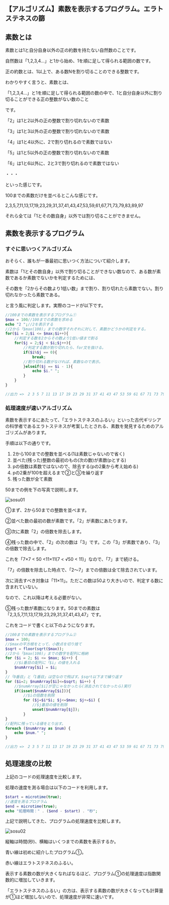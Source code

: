 ## 【アルゴリズム】素数を表示するプログラム。エラトステネスの篩

<h2>素数とは</h2>

素数とは1と自分自身以外の正の約数を持たない自然数のことです。



自然数は「1,2,3,4…」と1から始め、1を順に足して得られる範囲の数です。

正の約数とは、1以上で、ある数Nを割り切ることのできる整数です。



わかりやすく言うと、素数とは、

「1,2,3,4…」と1を順に足して得られる範囲の数の中で、1と自分自身以外に割り切ることができる正の整数がない数のこと

です。



「2」は1と2以外の正の整数で割り切れないので素数

「3」は1と3以外の正の整数で割り切れないので素数

「4」は1と4以外に、2で割り切れるので素数ではない

「5」は1と5以外の正の整数で割り切れないので素数

「6」は1と6以外に、2と3で割り切れるので素数ではない

・・・

といった感じです。

100までの素数だけを並べるとこんな感じです。

2,3,5,7,11,13,17,19,23,29,31,37,41,43,47,53,59,61,67,71,73,79,83,89,97

それら全ては「1とその数自身」以外では割り切ることができません。









<h2>素数を表示するプログラム</h2>

<h3>すぐに思いつくアルゴリズム</h3>

おそらく、誰もが一番最初に思いつく方法について紹介します。

素数は「1とその数自身」以外で割り切ることができない数なので、ある数が素数であるか素数でないかを判定するためには、

その数を「2からその数より1低い数」まで割り、割り切れたら素数でない。割り切れなかったら素数である。

と言う風に判定します。実際のコードが以下です。



```php
//100までの素数を表示するプログラム①
$max = 100//100までの素数を求める
echo "2 ";//2を表示する
//2から「$max(100)」までの数字それぞれに対して、素数かどうかの判定をする。
for($i = 2;$i <= $max;$i++){
    //判定する数を2からその数より1低い値まで割る
    for($j = 2;$j < $i;$j++){
        //判定する数が割り切れたら、for文を抜ける。
        if($i%$j == 0){
        	break;
        //割り切れる数がなければ、素数なので表示。
        }elseif($j == $i - 1){
			echo $i." ";
		}
    }
}

//出力 =>　2 3 5 7 11 13 17 19 23 29 31 37 41 43 47 53 59 61 67 71 73 79 83 89 97
```

<h3>処理速度が速いアルゴリズム</h3>

素数を表示するにあたって、「エラトステネスのふるい」といった古代ギリシアの科学者であるエラトステネスが考案したとされる、素数を発見するためのアルゴリズムがあります。

手順は以下の通りです。

<ol><li>2から100までの整数を並べる(1は素数じゃないので省く)</li><li>並べた(残った)整数の最初のもの(次の数)が素数(pとする)</li><li>pの倍数は素数ではないので、除去する(pの2乗から考え始める)</li><li>pの2乗が100を超えるまで②と③を繰り返す</li><li>残った数が全て素数</li></ol>

50までの例を下の写真で説明します。

![sosu01](/Users/togamiyuki/Desktop/Swift/Algorithm/images/sosu01.png)

①まず、2から50までの整数を並べます。

②並べた数の最初の数が素数です。「2」が素数にあたります。

③次に素数「2」の倍数を除去します。

④残った数の中で、「2」の次の数は「3」です。この「3」が素数であり、「3」の倍数で除去します。

これを「7×7 < 50 <11×11(7 < √50 < 11)」なので、「7」まで続ける。

「7」の倍数を除去した時点で、「2〜7」までの倍数は全て除去されています。

次に消去すべき対象は「11×11」。ただこの数は50より大きいので、判定する数に含まれていない。

なので、これ以降は考える必要がない。

⑤残った数が素数になります。50までの素数は「2,3,5,7,11,13,17,19,23,29,31,37,41,43,47」です。

これをコードで書くと以下のようになります。

```php
//100までの素数を表示するプログラム②
$max = 100;
//$maxの平方根をとって、小数点を切り捨て
$sqrt = floor(sqrt($max));
//2から「$max(100)」までの数字を配列に格納
for ($i = 2; $i <= $max; $i++) {
	//$i番目の配列に「$i」の値を入れる
	$numArray[$i] = $i;
}
//「0番目」と「1番目」は空なので飛ばす。$sqrt以下まで繰り返す
for ($i=2; $numArray[$i]<=$sqrt; $i++) {
    //$numArray[$i]が空じゃなかったら(消去されてなかったら)実行
    if(isset($numArray[$i])){
        //$iの倍数を削除
        for ($j=$i*$i; $j<=$max; $j+=$i) {
            //$j番目の値を削除
            unset($numArray[$j]);
        }
}
//配列に残っている値をとり出す。
foreach ($numArray as $num) {
	echo $num." ";
}

//出力 =>　2 3 5 7 11 13 17 19 23 29 31 37 41 43 47 53 59 61 67 71 73 79 83 89 97
```



<h2>処理速度の比較</h2>

上記のコードの処理速度を比較します。

処理の速度を測る場合は以下のコードを利用します。

```php
$start = microtime(true);
//速度を測るプログラム
$end = microtime(true);
echo "処理時間：" . ($end - $start) . "秒";
```



上記で説明してきた、プログラムの処理速度を比較します。

![sosu02](/Users/togamiyuki/Desktop/Swift/Algorithm/images/sosu02.png)

縦軸は時間(秒)、横軸はいくつまでの素数を表示するか。

青い線は初めに紹介したプログラム①。

赤い線はエラトステネスのふるい。

表示する素数の数が大きくなればなるほど、プログラム①の処理速度は指数関数的に増加していきます。

「エラトステネスのふるい」の方は、表示する素数の数が大きくなっても計算量が①ほど増加しないので、処理速度が非常に速いです。



























